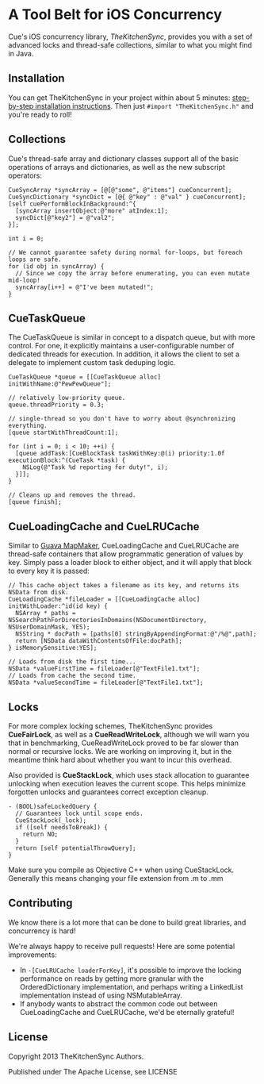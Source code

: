 # A Tool Belt for iOS Concurrency

Cue's iOS concurrency library, _TheKitchenSync_, provides you with a set of advanced locks and thread-safe collections, similar to what you might find in Java. 

## Installation
You can get TheKitchenSync in your project within about 5 minutes: [step-by-step installation instructions](/Documentation/INSTALL.md). Then just `#import "TheKitchenSync.h"` and you're ready to roll!

## Collections
Cue's thread-safe array and dictionary classes support all of the basic operations of arrays and dictionaries, 
as well as the new subscript operators:
~~~~~~~~~~~~~~~~~~~~~~~~~~~~~~~~.objc
CueSyncArray *syncArray = [@[@"some", @"items"] cueConcurrent];
CueSyncDictionary *syncDict = [@{ @"key" : @"val" } cueConcurrent];
[self cuePerformBlockInBackground:^{
  [syncArray insertObject:@"more" atIndex:1];
  syncDict[@"key2"] = @"val2";
}];

int i = 0;

// We cannot guarantee safety during normal for-loops, but foreach loops are safe.
for (id obj in syncArray) {
  // Since we copy the array before enumerating, you can even mutate mid-loop!
  syncArray[i++] = @"I've been mutated!";
}

~~~~~~~~~~~~~~~~~~~~~~~~~~~~~~~~

## CueTaskQueue
The CueTaskQueue is similar in concept to a dispatch queue, but with more control. For one, it explicitly maintains a user-configurable number of dedicated threads for execution.
In addition, it allows the client to set a delegate to implement custom task deduping logic.

~~~~~~~~~~~~~~~~~~~~~~~~~~~~~~~~.objc
CueTaskQueue *queue = [[CueTaskQueue alloc] initWithName:@"PewPewQueue"];

// relatively low-priority queue.
queue.threadPriority = 0.3; 

// single-thread so you don't have to worry about @synchronizing everything.
[queue startWithThreadCount:1]; 

for (int i = 0; i < 10; ++i) {
  [queue addTask:[CueBlockTask taskWithKey:@(i) priority:1.0f executionBlock:^(CueTask *task) {
    NSLog(@"Task %d reporting for duty!", i);
  }]];
}

// Cleans up and removes the thread.
[queue finish]; 
~~~~~~~~~~~~~~~~~~~~~~~~~~~~~~~~

## CueLoadingCache and CueLRUCache
Similar to [Guava MapMaker](http://docs.guava-libraries.googlecode.com/git-history/v10.0.1/javadoc/com/google/common/collect/MapMaker.html), 
CueLoadingCache and CueLRUCache are thread-safe containers that allow programmatic generation of values by key. Simply pass a loader block to either object, and it will apply that block to every key it is passed:

~~~~~~~~~~~~~~~~~~~~~~~~~~~~~~~~.objc
// This cache object takes a filename as its key, and returns its NSData from disk.
CueLoadingCache *fileLoader = [[CueLoadingCache alloc] initWithLoader:^id(id key) {
  NSArray * paths = NSSearchPathForDirectoriesInDomains(NSDocumentDirectory, NSUserDomainMask, YES);
  NSString * docPath = [paths[0] stringByAppendingFormat:@"/%@",path];
  return [NSData dataWithContentsOfFile:docPath];
} isMemorySensitive:YES];

// Loads from disk the first time...
NSData *valueFirstTime = fileLoader[@"TextFile1.txt"];
// Loads from cache the second time.
NSData *valueSecondTime = fileLoader[@"TextFile1.txt"];
~~~~~~~~~~~~~~~~~~~~~~~~~~~~~~~~

## Locks
For more complex locking schemes, TheKitchenSync provides __CueFairLock__, as well as a __CueReadWriteLock__, 
although we will warn you that in benchmarking, CueReadWriteLock proved to be far slower than normal or recursive locks. 
We are working on improving it, but in the meantime think hard about whether you want to incur this overhead.

Also provided is __CueStackLock__, which uses stack allocation to guarantee unlocking when execution leaves the current scope.
This helps minimize forgotten unlocks and guarantees correct exception cleanup.

~~~~~~~~~~~~~~~~~~~~~~~~~~~~~~~~.objc
- (BOOL)safeLockedQuery {
  // Guarantees lock until scope ends.
  CueStackLock(_lock);
  if ([self needsToBreak]) {
    return NO;
  }
  return [self potentialThrowQuery];  
}
~~~~~~~~~~~~~~~~~~~~~~~~~~~~~~~~
Make sure you compile as Objective C++ when using CueStackLock. 
Generally this means changing your file extension from .m to .mm

## Contributing

We know there is a lot more that can be done to build great libraries, and concurrency is hard!

We're always happy to receive pull requests! Here are some potential improvements:
- In `-[CueLRUCache loaderForKey]`, it's possible to improve the locking performance on reads by getting more granular with the OrderedDictionary implementation, and perhaps writing a LinkedList implementation instead of using NSMutableArray.
- If anybody wants to abstract the common code out between CueLoadingCache and CueLRUCache, we'd be eternally grateful!

## License

Copyright 2013 TheKitchenSync Authors.

Published under The Apache License, see LICENSE
